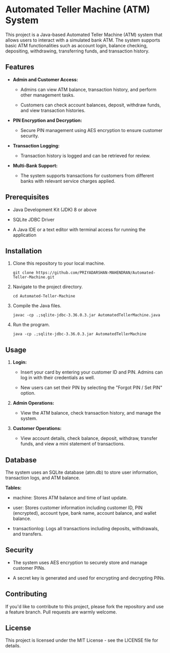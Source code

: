 Automated Teller Machine (ATM) System
=====================================

This project is a Java-based Automated Teller Machine (ATM) system that allows users to interact with a simulated bank ATM. The system supports basic ATM functionalities such as account login, balance checking, depositing, withdrawing, transferring funds, and transaction history.

Features
--------

*   **Admin and Customer Access:**
    
    *   Admins can view ATM balance, transaction history, and perform other management tasks.
        
    *   Customers can check account balances, deposit, withdraw funds, and view transaction histories.
        
*   **PIN Encryption and Decryption:**
    
    *   Secure PIN management using AES encryption to ensure customer security.
        
*   **Transaction Logging:**
    
    *   Transaction history is logged and can be retrieved for review.
        
*   **Multi-Bank Support:**
    
    *   The system supports transactions for customers from different banks with relevant service charges applied.
        

Prerequisites
-------------

*   Java Development Kit (JDK) 8 or above
    
*   SQLite JDBC Driver
    
*   A Java IDE or a text editor with terminal access for running the application
    

Installation
------------

1.  Clone this repository to your local machine.
   
        git clone https://github.com/PRIYADARSHAN-MAHENDRAN/Automated-Teller-Machine.git

2.  Navigate to the project directory.
   
        cd Automated-Teller-Machine

3.  Compile the Java files.

        javac -cp .;sqlite-jdbc-3.36.0.3.jar AutomatedTellerMachine.java

4.  Run the program.

        java -cp .;sqlite-jdbc-3.36.0.3.jar AutomatedTellerMachine



Usage
-----

1.  **Login:**
    
    *   Insert your card by entering your customer ID and PIN. Admins can log in with their credentials as well.
        
    *   New users can set their PIN by selecting the "Forgot PIN / Set PIN" option.
        
2.  **Admin Operations:**
    
    *   View the ATM balance, check transaction history, and manage the system.
        
3.  **Customer Operations:**
    
    *   View account details, check balance, deposit, withdraw, transfer funds, and view a mini statement of transactions.
        

Database
--------

The system uses an SQLite database (atm.db) to store user information, transaction logs, and ATM balance.

**Tables:**

*   machine: Stores ATM balance and time of last update.
    
*   user: Stores customer information including customer ID, PIN (encrypted), account type, bank name, account balance, and wallet balance.
    
*   transactionlog: Logs all transactions including deposits, withdrawals, and transfers.
    

Security
--------

*   The system uses AES encryption to securely store and manage customer PINs.
    
*   A secret key is generated and used for encrypting and decrypting PINs.
    

Contributing
------------

If you'd like to contribute to this project, please fork the repository and use a feature branch. Pull requests are warmly welcome.

License
-------

This project is licensed under the MIT License - see the LICENSE file for details.
